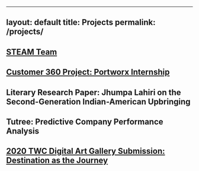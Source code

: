 <!--- For my projects -->
---
layout: default
title: Projects
permalink: /projects/
---

## [STEAM Team](https://steamteamorg.weebly.com)

## [Customer 360 Project: Portworx Internship](https://raoshilpa.github.io/C360)

## Literary Research Paper: Jhumpa Lahiri on the Second-Generation Indian-American Upbringing

## Tutree: Predictive Company Performance Analysis

## [2020 TWC Digital Art Gallery Submission: Destination as the Journey](https://www.twcdigitalartgallery.com/gallery/shilpa)
